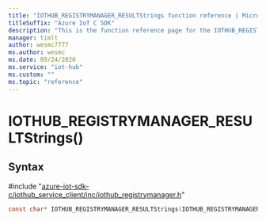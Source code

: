 ```yaml
---                             
title: "IOTHUB_REGISTRYMANAGER_RESULTStrings function reference | Microsoft Docs" 
titleSuffix: "Azure IoT C SDK"            
description: "This is the function reference page for the IOTHUB_REGISTRYMANAGER_RESULTStrings() function in the Azure IoT C SDK. This SDK is used with Azure IoT Hub and Azure IoT Hub Device Provisioning Service"            
manager: timlt                 
author: wesmc7777              
ms.author: wesmc               
ms.date: 09/24/2020                    
ms.service: "iot-hub"             
ms.custom: ""                
ms.topic: "reference"        
---                            
```


# IOTHUB_REGISTRYMANAGER_RESULTStrings()

## Syntax

\#include "[azure-iot-sdk-c/iothub_service_client/inc/iothub_registrymanager.h](../iothub-registrymanager-h.md)"  
```C
const char* IOTHUB_REGISTRYMANAGER_RESULTStrings(IOTHUB_REGISTRYMANAGER_RESULT  value);
```

